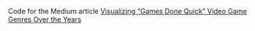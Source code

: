 Code for the Medium article [Visualizing “Games Done Quick” Video Game Genres Over the Years](https://medium.com/random-noise/visualizing-games-done-quick-video-game-genres-over-the-years-21c4cc69b671)
